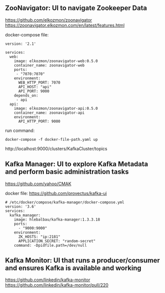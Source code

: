 ## ZooNavigator: UI to navigate Zookeeper Data
https://github.com/elkozmon/zoonavigator
https://zoonavigator.elkozmon.com/en/latest/features.html

docker-compose file:
```
version: '2.1'

services:
  web:
    image: elkozmon/zoonavigator-web:0.5.0
    container_name: zoonavigator-web
    ports:
     - "7070:7070"
    environment:
      WEB_HTTP_PORT: 7070
      API_HOST: "api"
      API_PORT: 9000
    depends_on:
     - api
  api:
    image: elkozmon/zoonavigator-api:0.5.0
    container_name: zoonavigator-api
    environment:
      API_HTTP_PORT: 9000
```
run command:
```
docker-compose -f docker-file-path.yaml up
```
http://localhost:9000/clusters/KafkaCluster/topics

## Kafka Manager: UI to explore Kafka Metadata and perform basic administration tasks
https://github.com/yahoo/CMAK

docker file:
https://github.com/provectus/kafka-ui
```
# /etc/docker/compose/kafka-manager/docker-compose.yml
version: '3.6'
services:
  kafka_manager:
    image: hlebalbau/kafka-manager:1.3.3.18
    ports:
      - "9000:9000"
    environment:
      ZK_HOSTS: "ip:2181"
      APPLICATION_SECRET: "random-secret"
    command: -Dpidfile.path=/dev/null
```

## Kafka Monitor: UI that runs a producer/consumer and ensures Kafka is available and working
https://github.com/linkedin/kafka-monitor
https://github.com/linkedin/kafka-monitor/pull/220


